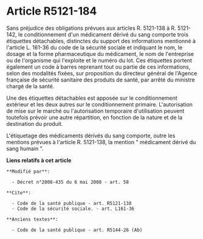 # Article R5121-184

Sans préjudice des obligations prévues aux articles R. 5121-138 à R. 5121-142, le conditionnement d'un médicament dérivé du
sang comporte trois étiquettes détachables, distinctes du support des informations mentionné à l'article L. 161-36 du code de
la sécurité sociale et indiquant le nom, le dosage et la forme pharmaceutique du médicament, le nom de l'entreprise ou de
l'organisme qui l'exploite et le numéro du lot. Ces étiquettes portent également un code à barres reprenant tout ou partie de
ces informations, selon des modalités fixées, sur proposition du directeur général de l'Agence française de sécurité
sanitaire des produits de santé, par arrêté du ministre chargé de la santé. 

Une des étiquettes détachables est apposée sur le conditionnement extérieur et les deux autres sur le conditionnement
primaire. L'autorisation de mise sur le marché ou l'autorisation temporaire d'utilisation peuvent toutefois prévoir une autre
répartition, en fonction de la nature et de la destination du produit. 

L'étiquetage des médicaments dérivés du sang comporte, outre les mentions prévues à l'article R. 5121-138, la mention "
médicament dérivé du sang humain ".

**Liens relatifs à cet article**

	**Modifié par**:

	  - Décret n°2008-435 du 6 mai 2008 - art. 58

	**Cite**:

	  - Code de la santé publique - art. R5121-138
	  - Code de la sécurité sociale. - art. L161-36

	**Anciens textes**:

	  - Code de la santé publique - art. R5144-26 (Ab)
